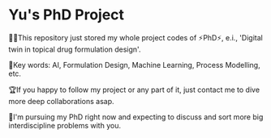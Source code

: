 # Yu's PhD Project
👨‍🎓This repository just stored my whole project codes of ⚡PhD⚡, e.i., 'Digital twin in topical drug formulation design'.

🥇Key words: AI, Formulation Design, Machine Learning, Process Modelling, etc.

🏆If you happy to follow my project or any part of it, just contact me to dive more deep collaborations asap.

📌I'm pursuing my PhD right now and expecting to discuss and sort more big interdiscipline problems with you.

